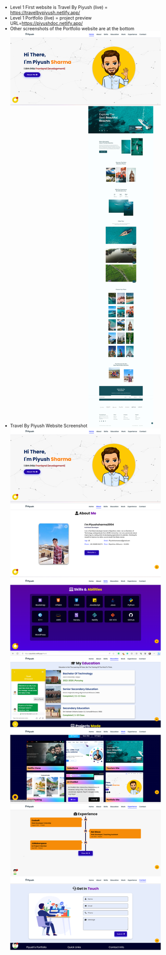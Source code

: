 - Level 1 First website is Travel By Piyush (live) = https://travelbypiyush.netlify.app/
- Level 1 Portfolio (live) = project preview URL=https://piyushdoc.netlify.app/
- Other screenshots of the Portfolio website are at the bottom
![Screenshot](portfolio-main/Screenshot/screen1.png)
- Travel By Piyush Website Screenshot 
![Screenshot](travel-loading-main-responive-page/project-screen-short.jpeg)
![Screenshot](portfolio-main/Screenshot/screen1.png)
![Screenshot](portfolio-main/Screenshot/screen2.png)
![Screenshot](portfolio-main/Screenshot/screen3.png)
![Screenshot](portfolio-main/Screenshot/screen4.png)
![Screenshot](portfolio-main/Screenshot/screen5.png)
![Screenshot](portfolio-main/Screenshot/screen6.png)
![Screenshot](portfolio-main/Screenshot/screen7.png)
